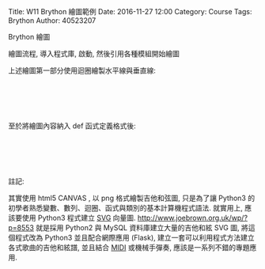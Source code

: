 Title: W11 Brython 繪圖範例
Date: 2016-11-27 12:00
Category: Course
Tags: Brython
Author: 40523207

Brython 繪圖

<!-- PELICAN_END_SUMMARY -->

繪圖流程, 導入程式庫, 啟動, 然後引用各種模組開始繪圖

<!-- 導入 Brython 標準程式庫 -->
<script type="text/javascript" 
    src="https://cdn.rawgit.com/brython-dev/brython/master/www/src/brython_dist.js">
</script>

<!-- 啟動 Brython -->
<script>
window.onload=function(){
brython(1);
}
</script>

<!-- 以下實際利用  Brython 畫圖 -->
<canvas id="chord1" width="600" height="400"></canvas>
<script type="text/python3">
from browser import document as doc
import math
# 準備繪圖畫布
canvas = doc["chord1"]
ctx = canvas.getContext("2d")

# 水平線
for i in range(5):
    ctx.beginPath()
# 設定線的寬度為 1 個單位
    if i == 0:
        ctx.lineWidth = 7
    else:
        ctx.lineWidth = 1
    ctx.moveTo(99, 100+i*30)
    ctx.lineTo(201, 100+i*30)
    # 設定顏色為藍色, 也可以使用 "rgb(0, 0, 255)" 字串設定顏色值
    ctx.strokeStyle = "blue"
    ctx.stroke()
    ctx.closePath()

# 垂直線
for i in range(6):
    ctx.beginPath()
# 設定線的寬度為 1 個單位
    ctx.lineWidth = 1
    ctx.moveTo(100+i*20, 100)
    ctx.lineTo(100+i*20, 220)
    # 設定顏色為藍色, 也可以使用 "rgb(0, 0, 255)" 字串設定顏色值
    ctx.strokeStyle = "blue"
    ctx.stroke()
    ctx.closePath()
ctx.closePath()

def background(x, y, xinc, yinc, xnum, ynum, ctx):
    # 水平線
    for i in range(ynum+1):
        ctx.beginPath()
    # 設定線的寬度為 1 個單位
        if i == 0:
            ctx.lineWidth = 7
        else:
            ctx.lineWidth = 1
        ctx.moveTo(x-1, y+i*yinc)
        ctx.lineTo(x+xnum*xinc+1, y+i*yinc)
        # 設定顏色為藍色, 也可以使用 "rgb(0, 0, 255)" 字串設定顏色值
        ctx.strokeStyle = "blue"
        ctx.stroke()
        ctx.closePath()
    
    # 垂直線
    for i in range(xnum+1):
        ctx.beginPath()
    # 設定線的寬度為 1 個單位
        ctx.lineWidth = 1
        ctx.moveTo(x+i*xinc, y)
        ctx.lineTo(x+i*xinc, y+ynum*yinc)
        # 設定顏色為藍色, 也可以使用 "rgb(0, 0, 255)" 字串設定顏色值
        ctx.strokeStyle = "blue"
        ctx.stroke()
        ctx.closePath()
    ctx.closePath()
    
background(300, 300, 10, 10, 5, 4, ctx)
background(100, 300, 10, 10, 5, 4, ctx)
background(300, 100, 10, 10, 5, 12, ctx)
</script>

上述繪圖第一部分使用迴圈繪製水平線與垂直線:

<pre class="brush: python">
<!-- 以下實際利用  Brython 畫圖 -->
<canvas id="chord1" width="600" height="400"></canvas>
<script type="text/python3">
from browser import document as doc
import math
# 準備繪圖畫布
canvas = doc["chord1"]
ctx = canvas.getContext("2d")

# 水平線
for i in range(5):
    ctx.beginPath()
# 設定線的寬度為 1 個單位
    if i == 0:
        ctx.lineWidth = 7
    else:
        ctx.lineWidth = 1
    ctx.moveTo(99, 100+i*30)
    ctx.lineTo(201, 100+i*30)
    # 設定顏色為藍色, 也可以使用 "rgb(0, 0, 255)" 字串設定顏色值
    ctx.strokeStyle = "blue"
    ctx.stroke()
    ctx.closePath()

# 垂直線
for i in range(6):
    ctx.beginPath()
# 設定線的寬度為 1 個單位
    ctx.lineWidth = 1
    ctx.moveTo(100+i*20, 100)
    ctx.lineTo(100+i*20, 220)
    # 設定顏色為藍色, 也可以使用 "rgb(0, 0, 255)" 字串設定顏色值
    ctx.strokeStyle = "blue"
    ctx.stroke()
    ctx.closePath()
ctx.closePath()
</script>
</pre>

至於將繪圖內容納入 def 函式定義格式後:

<pre class="brush: python">
<!-- 以下實際利用  Brython 畫圖 -->
<canvas id="chord1" width="600" height="400"></canvas>
<script type="text/python3">
from browser import document as doc
import math
# 準備繪圖畫布
canvas = doc["chord1"]
ctx = canvas.getContext("2d")

def background(x, y, xinc, yinc, xnum, ynum, ctx):
    # 水平線
    for i in range(ynum+1):
        ctx.beginPath()
    # 設定線的寬度為 1 個單位
        if i == 0:
            ctx.lineWidth = 7
        else:
            ctx.lineWidth = 1
        ctx.moveTo(x-1, y+i*yinc)
        ctx.lineTo(x+xnum*xinc+1, y+i*yinc)
        # 設定顏色為藍色, 也可以使用 "rgb(0, 0, 255)" 字串設定顏色值
        ctx.strokeStyle = "blue"
        ctx.stroke()
        ctx.closePath()
    
    # 垂直線
    for i in range(xnum+1):
        ctx.beginPath()
    # 設定線的寬度為 1 個單位
        ctx.lineWidth = 1
        ctx.moveTo(x+i*xinc, y)
        ctx.lineTo(x+i*xinc, y+ynum*yinc)
        # 設定顏色為藍色, 也可以使用 "rgb(0, 0, 255)" 字串設定顏色值
        ctx.strokeStyle = "blue"
        ctx.stroke()
        ctx.closePath()
    ctx.closePath()
    
background(300, 300, 10, 10, 5, 4, ctx)
background(100, 300, 10, 10, 5, 4, ctx)
background(300, 100, 10, 10, 5, 12, ctx)
</script>
</pre>
<!-- A Major -->
<canvas id="japanflag3" width="600" height="250"></canvas>
<script type="text/python3">
from browser import document as doc
import math
canvas = doc["japanflag3"]
ctx = canvas.getContext("2d")

 #垂直
for i in range(6):
    ctx.beginPath()
    ctx.lineWidth = 1
    ctx.moveTo(100+i*20,50)
    ctx.lineTo(100+i*20,150)
    ctx.strokeStyle = "blue"
    ctx.stroke()
    ctx.closePath()
#水平
for i in range(5):
    ctx.beginPath()
    if i == 0:
        ctx.lineWidth = 7
    else:
        ctx.lineWidth = 1
    ctx.moveTo(99,50+i*25)
    ctx.lineTo(201,50+i*25)
    ctx.strokeStyle = "blue"
    ctx.stroke()
    ctx.closePath()

#A Major 
ctx.beginPath()
ctx.fillStyle = 'black'
ctx.strokeStyle = "black"
ctx.font = "25px Arial"
ctx.fillText("A Major", 110, 25)
ctx.fill()
ctx.stroke()
ctx.closePath()

# 1.2.3
ctx.beginPath()
ctx.fillStyle = 'black'
ctx.strokeStyle = "black"
for i in range(3):
    ctx.arc(140+i*20, 87.5, 7, 0, 2*math.pi, False)
ctx.fill()
ctx.stroke()
ctx.closePath()
ctx.beginPath()
ctx.fillStyle = 'white'
ctx.font = "16px Arial"
ctx.fillText("1", 135, 92.5)
ctx.fillText("2", 155, 92.5)
ctx.fillText("3", 175, 92.5)
ctx.fill()
ctx.stroke()
ctx.closePath()

# o
ctx.beginPath()
ctx.arc(120, 40, 5, 0, 2*math.pi, False)
ctx.lineWidth =3
ctx.strokeStyle = "black"
ctx.stroke()
ctx.closePath()
ctx.beginPath()
ctx.arc(200, 40, 5, 0, 2*math.pi, False)
ctx.lineWidth =3
ctx.strokeStyle = "black"
ctx.stroke()
ctx.closePath()
# x
ctx.beginPath()
#ctx.arc(100, 40, 5, 0, 2*math.pi, False)
ctx.moveTo(95, 35)
ctx.lineTo(105, 45)
ctx.moveTo(105, 35)
ctx.lineTo(95, 45)
ctx.lineWidth =3
ctx.strokeStyle = "black"
ctx.stroke()
ctx.closePath()
</script>

註記:

其實使用 html5 CANVAS , 以 png 格式繪製吉他和弦圖, 只是為了讓 Python3 的初學者熟悉變數、數列、迴圈、函式與類別的基本計算機程式語法. 就實用上, 應該要使用 Python3 程式建立 <a href="https://developer.mozilla.org/en-US/docs/Web/SVG">SVG</a> 向量圖. <a href="http://www.joebrown.org.uk/wp/?p=8553">http://www.joebrown.org.uk/wp/?p=8553</a> 就是採用 Python2 與 MySQL 資料庫建立大量的吉他和絃 SVG 圖, 將這個程式改為 Python3 並且配合網際應用 (Flask), 建立一套可以利用程式方法建立各式歌曲的吉他和絃譜, 並且結合 <a href="https://en.wikipedia.org/wiki/MIDI">MIDI</a> 或機械手彈奏, 應該是一系列不錯的專題應用.
